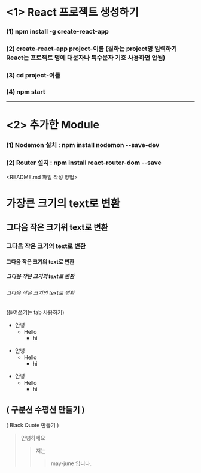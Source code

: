 # <1> React 프로젝트 생성하기
### (1) npm install -g create-react-app
### (2) create-react-app project-이름 (원하는 project명 입력하기 React는 프로젝트 명에 대문자나 특수문자 기호 사용하면 안됨)
### (3) cd project-이름
### (4) npm start

----------------------------

# <2> 추가한 Module
### (1) Nodemon 설치 :  npm install nodemon --save-dev
### (2) Router 설치  :  npm install react-router-dom --save


<README.md 파일 작성 방법>
# 가장큰 크기의 text로 변환
## 그다음 작은 크기위 text로 변환
### 그다음 작은 크기의 text로 변환
#### 그다음 작은 크기의 text로 변환
##### 그다음 작은 크기의 text로 변환
###### 그다음 작은 크기의 text로 변환   

(들여쓰기는 tab 사용하기)
+ 안녕
  + Hello
    + hi


* 안녕
  * Hello
    * hi

- 안녕
  - Hello
    - hi

( 구분선 수평선 만들기 )
------------

( Black Quote 만들기 )
> 안녕하세요
> > 저는 
> > > may-june 입니다.